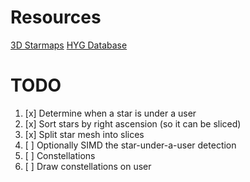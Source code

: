 # Resources

[3D Starmaps](http://www.projectrho.com/public_html/starmaps/catalogues.php)
[HYG Database](https://github.com/astronexus/HYG-Database)

# TODO

1. [x] Determine when a star is under a user
2. [x] Sort stars by right ascension (so it can be sliced)
3. [x] Split star mesh into slices
4. [ ] Optionally SIMD the star-under-a-user detection
5. [ ] Constellations
6. [ ] Draw constellations on user
